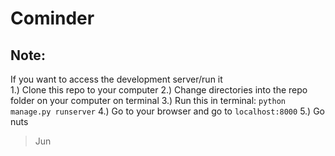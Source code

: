 # Cominder

## Note:
If you want to access the development server/run it
<br/>
1.) Clone this repo to your computer
2.) Change directories into the repo folder on your computer on terminal
3.) Run this in terminal: `python manage.py runserver`
4.) Go to your browser and go to `localhost:8000`
5.) Go nuts
> Jun

